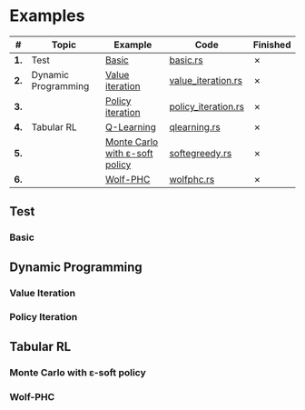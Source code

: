 # Examples

| #      | Topic               | Example                               | Code                                                | Finished |
|--------|---------------------|---------------------------------------|-----------------------------------------------------|----------|
| **1.** | Test                | [Basic](#basic)                       | [basic.rs](examples/basic.rs)                       | ✗        |
| **2.** | Dynamic Programming | [Value iteration](#value-iteration)   | [value_iteration.rs](examples/value_iteration.rs)   | ✗        |
| **3.** |                     | [Policy iteration](#policy-iteration) | [policy_iteration.rs](examples/policy_iteration.rs) | ✗        |
| **4.** | Tabular RL          | [Q-Learning](#q-learning)             | [qlearning.rs](examples/qlearning.rs)               | ✗        |
| **5.** |                     | [Monte Carlo with ε-soft policy](#monte-carlo-with-ε-soft-policy)    | [softegreedy.rs](examples/softegreedy.rs)           | ✗        |
| **6.** |                     | [Wolf-PHC](#wolf-phc)                 | [wolfphc.rs](examples/wolfphc.rs)                   | ✗        |

## Test

### Basic

## Dynamic Programming

### Value Iteration

### Policy Iteration

## Tabular RL

### Monte Carlo with ε-soft policy

### Wolf-PHC

